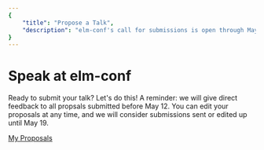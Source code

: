 ```yaml
---
{
    "title": "Propose a Talk",
    "description": "elm-conf's call for submissions is open through May 17, 2019. We want your talk!"
}
---
```


# Speak at elm-conf

Ready to submit your talk? Let's do this! A reminder: we will give direct feedback to all propsals submitted before May 12. You can edit your proposals at any time, and we will consider submissions sent or edited up until May 19.

<a class="button" href="/cfp/proposals">My Proposals</a>

